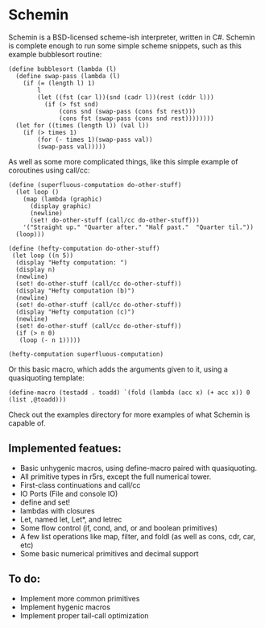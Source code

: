 Schemin
=======


Schemin is a BSD-licensed scheme-ish interpreter, written in C#. Schemin is complete enough to run some simple scheme snippets, such as this example bubblesort routine:

    (define bubblesort (lambda (l)
      (define swap-pass (lambda (l)
        (if (= (length l) 1) 
            l
            (let ((fst (car l))(snd (cadr l))(rest (cddr l)))
              (if (> fst snd) 
                  (cons snd (swap-pass (cons fst rest)))
                  (cons fst (swap-pass (cons snd rest))))))))
      (let for ((times (length l)) (val l))
        (if (> times 1)
            (for (- times 1)(swap-pass val))
            (swap-pass val)))))

As well as some more complicated things, like this simple example of coroutines using call/cc:

    (define (superfluous-computation do-other-stuff) 
      (let loop () 
        (map (lambda (graphic) 
          (display graphic) 
          (newline) 
          (set! do-other-stuff (call/cc do-other-stuff))) 
        '("Straight up." "Quarter after." "Half past."  "Quarter til.")) 
      (loop))) 

    (define (hefty-computation do-other-stuff) 
     (let loop ((n 5)) 
      (display "Hefty computation: ") 
      (display n) 
      (newline) 
      (set! do-other-stuff (call/cc do-other-stuff)) 
      (display "Hefty computation (b)")  
      (newline) 
      (set! do-other-stuff (call/cc do-other-stuff)) 
      (display "Hefty computation (c)") 
      (newline) 
      (set! do-other-stuff (call/cc do-other-stuff)) 
      (if (> n 0) 
       (loop (- n 1))))) 

    (hefty-computation superfluous-computation)


Or this basic macro, which adds the arguments given to it, using a quasiquoting template:

    (define-macro (testadd . toadd) `(fold (lambda (acc x) (+ acc x)) 0 (list ,@toadd)))

Check out the examples directory for more examples of what Schemin is capable of.


Implemented featues:
--------------------

+ Basic unhygenic macros, using define-macro paired with quasiquoting.
+ All primitive types in r5rs, except the full numerical tower.
+ First-class continuations and call/cc
+ IO Ports (File and console IO)
+ define and set!
+ lambdas with closures
+ Let, named let, Let\*, and letrec
+ Some flow control (if, cond, and, or and boolean primitives)
+ A few list operations like map, filter, and foldl (as well as cons, cdr, car, etc)
+ Some basic numerical primitives and decimal support


To do:
------

+ Implement more common primitives
+ Implement hygenic macros
+ Implement proper tail-call optimization
